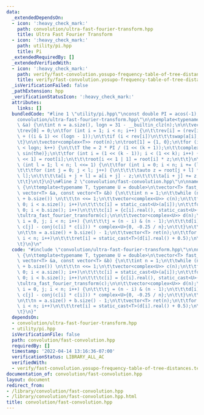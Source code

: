 ```yaml
---
data:
  _extendedDependsOn:
  - icon: ':heavy_check_mark:'
    path: convolution/ultra-fast-fourier-transform.hpp
    title: Ultra Fast Fourier Transform
  - icon: ':heavy_check_mark:'
    path: utility/pi.hpp
    title: Pi
  _extendedRequiredBy: []
  _extendedVerifiedWith:
  - icon: ':heavy_check_mark:'
    path: verify/fast-convolution.yosupo-frequency-table-of-tree-distances.test.cpp
    title: verify/fast-convolution.yosupo-frequency-table-of-tree-distances.test.cpp
  _isVerificationFailed: false
  _pathExtension: hpp
  _verificationStatusIcon: ':heavy_check_mark:'
  attributes:
    links: []
  bundledCode: "#line 1 \"utility/pi.hpp\"\nconst double PI = acos(-1);\n#line 2 \"\
    convolution/ultra-fast-fourier-transform.hpp\"\n\ntemplate<typename T>\nvoid ultra_fast_fourier_transform(vector<complex<T>>\
    \ &a) {\n\tint n = a.size(), logn = 31 - __builtin_clz(n);\n\n\tvector<int> rev(n);\n\
    \trev[0] = 0;\n\tfor (int i = 1; i < n; i++) {\n\t\trev[i] = (rev[i >> 1] >> 1)\
    \ + ((i & 1) << (logn - 1));\n\t\tif (i < rev[i])\n\t\t\tswap(a[i], a[rev[i]]);\n\
    \t}\n\n\tvector<complex<T>> root(n);\n\troot[1] = {1, 0};\n\tfor (int k = 1; k\
    \ < logn; k++) {\n\t\tT the = 2 * PI / (1 << (k + 1));\n\t\tcomplex<T> z = {cos(the),\
    \ sin(the)};\n\t\tfor (int i = (1 << (k - 1)); i < (1 << k); i++) {\n\t\t\troot[i\
    \ << 1] = root[i];\n\t\t\troot[i << 1 | 1] = root[i] * z;\n\t\t}\n\t}\n\n\tfor\
    \ (int l = 1; l < n; l <<= 1) {\n\t\tfor (int i = 0; i < n; i += (l << 1)) {\n\
    \t\t\tfor (int j = 0; j < l; j++) {\n\t\t\t\tauto z = root[j + l] * a[i + j +\
    \ l];\n\t\t\t\ta[i + j + l] = a[i + j] - z;\n\t\t\t\ta[i + j] += z;\n\t\t\t}\n\
    \t\t}\n\t}\n}\n#line 2 \"convolution/fast-convolution.hpp\"\n\nnamespace conv\
    \ {\n\ttemplate<typename T, typename U = double>\n\tvector<T> fast_convolution(const\
    \ vector<T> &a, const vector<T> &b) {\n\t\tint n = 1;\n\t\twhile (n < a.size()\
    \ + b.size()) \n\t\t\tn <<= 1;\n\t\tvector<complex<U>> c(n);\n\t\tfor (int i =\
    \ 0; i < a.size(); i++)\n\t\t\tc[i] = static_cast<U>(a[i]);\n\t\tfor (int i =\
    \ 0; i < b.size(); i++)\n\t\t\tc[i] = {c[i].real(), static_cast<U>(b[i])};\n\t\
    \tultra_fast_fourier_transform(c);\n\n\t\tvector<complex<U>> d(n);\n\t\tfor (int\
    \ i = 0, j; i < n; i++) {\n\t\t\tj = (n - i) & (n - 1);\n\t\t\td[i] = (c[j] *\
    \ c[j] - conj(c[i] * c[i])) * complex<U>{0, -0.25 / n};\n\t\t}\n\t\tultra_fast_fourier_transform(d);\n\
    \n\t\tn = a.size() + b.size() - 1;\n\t\tvector<T> ret(n);\n\t\tfor (int i = 0;\
    \ i < n; i++)\n\t\t\tret[i] = static_cast<T>(d[i].real() + 0.5);\n\t\treturn ret;\n\
    \t}\n}\n"
  code: "#include \"convolution/ultra-fast-fourier-transform.hpp\"\n\nnamespace conv\
    \ {\n\ttemplate<typename T, typename U = double>\n\tvector<T> fast_convolution(const\
    \ vector<T> &a, const vector<T> &b) {\n\t\tint n = 1;\n\t\twhile (n < a.size()\
    \ + b.size()) \n\t\t\tn <<= 1;\n\t\tvector<complex<U>> c(n);\n\t\tfor (int i =\
    \ 0; i < a.size(); i++)\n\t\t\tc[i] = static_cast<U>(a[i]);\n\t\tfor (int i =\
    \ 0; i < b.size(); i++)\n\t\t\tc[i] = {c[i].real(), static_cast<U>(b[i])};\n\t\
    \tultra_fast_fourier_transform(c);\n\n\t\tvector<complex<U>> d(n);\n\t\tfor (int\
    \ i = 0, j; i < n; i++) {\n\t\t\tj = (n - i) & (n - 1);\n\t\t\td[i] = (c[j] *\
    \ c[j] - conj(c[i] * c[i])) * complex<U>{0, -0.25 / n};\n\t\t}\n\t\tultra_fast_fourier_transform(d);\n\
    \n\t\tn = a.size() + b.size() - 1;\n\t\tvector<T> ret(n);\n\t\tfor (int i = 0;\
    \ i < n; i++)\n\t\t\tret[i] = static_cast<T>(d[i].real() + 0.5);\n\t\treturn ret;\n\
    \t}\n}"
  dependsOn:
  - convolution/ultra-fast-fourier-transform.hpp
  - utility/pi.hpp
  isVerificationFile: false
  path: convolution/fast-convolution.hpp
  requiredBy: []
  timestamp: '2022-04-14 13:16:36-07:00'
  verificationStatus: LIBRARY_ALL_AC
  verifiedWith:
  - verify/fast-convolution.yosupo-frequency-table-of-tree-distances.test.cpp
documentation_of: convolution/fast-convolution.hpp
layout: document
redirect_from:
- /library/convolution/fast-convolution.hpp
- /library/convolution/fast-convolution.hpp.html
title: convolution/fast-convolution.hpp
---
```


